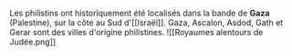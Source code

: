 Les philistins ont historiquement été localisés dans la bande de **Gaza** (Palestine), sur la côte au Sud d'[[Israël]].
Gaza, Ascalon, Asdod, Gath et Gerar sont des villes d'origine philistines.
![[Royaumes alentours de Judée.png]]